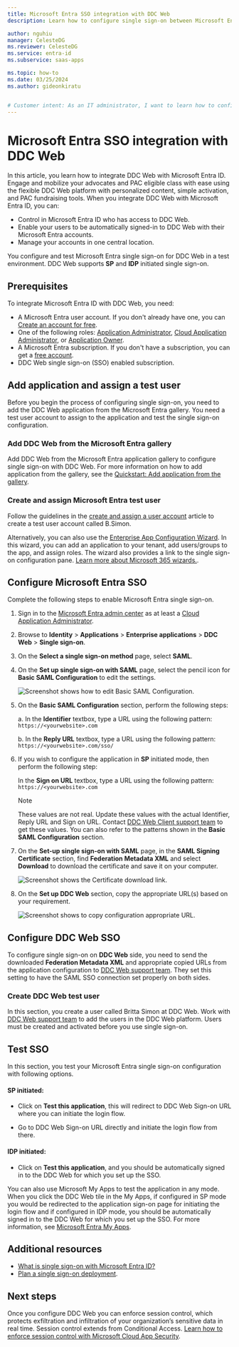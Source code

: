 ```yaml
---
title: Microsoft Entra SSO integration with DDC Web
description: Learn how to configure single sign-on between Microsoft Entra ID and DDC Web.

author: nguhiu
manager: CelesteDG
ms.reviewer: CelesteDG
ms.service: entra-id
ms.subservice: saas-apps

ms.topic: how-to
ms.date: 03/25/2024
ms.author: gideonkiratu


# Customer intent: As an IT administrator, I want to learn how to configure single sign-on between Microsoft Entra ID and DDC Web so that I can control who has access to DDC Web, enable automatic sign-in with Microsoft Entra accounts, and manage my accounts in one central location.
---
```


# Microsoft Entra SSO integration with DDC Web

In this article, you learn how to integrate DDC Web with Microsoft Entra ID. Engage and mobilize your advocates and PAC eligible class with ease using the flexible DDC Web platform with personalized content, simple activation, and PAC fundraising tools. When you integrate DDC Web with Microsoft Entra ID, you can:

* Control in Microsoft Entra ID who has access to DDC Web.
* Enable your users to be automatically signed-in to DDC Web with their Microsoft Entra accounts.
* Manage your accounts in one central location.

You configure and test Microsoft Entra single sign-on for DDC Web in a test environment. DDC Web supports **SP** and **IDP** initiated single sign-on.

## Prerequisites

To integrate Microsoft Entra ID with DDC Web, you need:

* A Microsoft Entra user account. If you don't already have one, you can [Create an account for free](https://azure.microsoft.com/free/?WT.mc_id=A261C142F).
* One of the following roles: [Application Administrator](/entra/identity/role-based-access-control/permissions-reference#application-administrator), [Cloud Application Administrator](/entra/identity/role-based-access-control/permissions-reference#cloud-application-administrator), or [Application Owner](/entra/fundamentals/users-default-permissions#owned-enterprise-applications).
* A Microsoft Entra subscription. If you don't have a subscription, you can get a [free account](https://azure.microsoft.com/free/).
* DDC Web single sign-on (SSO) enabled subscription.

## Add application and assign a test user

Before you begin the process of configuring single sign-on, you need to add the DDC Web application from the Microsoft Entra gallery. You need a test user account to assign to the application and test the single sign-on configuration.

<a name='add-ddc-web-from-the-azure-ad-gallery'></a>

### Add DDC Web from the Microsoft Entra gallery

Add DDC Web from the Microsoft Entra application gallery to configure single sign-on with DDC Web. For more information on how to add application from the gallery, see the [Quickstart: Add application from the gallery](~/identity/enterprise-apps/add-application-portal.md).

<a name='create-and-assign-azure-ad-test-user'></a>

### Create and assign Microsoft Entra test user

Follow the guidelines in the [create and assign a user account](~/identity/enterprise-apps/add-application-portal-assign-users.md) article to create a test user account called B.Simon.

Alternatively, you can also use the [Enterprise App Configuration Wizard](https://portal.office.com/AdminPortal/home?Q=Docs#/azureadappintegration). In this wizard, you can add an application to your tenant, add users/groups to the app, and assign roles. The wizard also provides a link to the single sign-on configuration pane. [Learn more about Microsoft 365 wizards.](/microsoft-365/admin/misc/azure-ad-setup-guides). 

<a name='configure-azure-ad-sso'></a>

## Configure Microsoft Entra SSO

Complete the following steps to enable Microsoft Entra single sign-on.

1. Sign in to the [Microsoft Entra admin center](https://entra.microsoft.com) as at least a [Cloud Application Administrator](~/identity/role-based-access-control/permissions-reference.md#cloud-application-administrator).
1. Browse to **Identity** > **Applications** > **Enterprise applications** > **DDC Web** > **Single sign-on**.
1. On the **Select a single sign-on method** page, select **SAML**.
1. On the **Set up single sign-on with SAML** page, select the pencil icon for **Basic SAML Configuration** to edit the settings.

   ![Screenshot shows how to edit Basic SAML Configuration.](common/edit-urls.png "Basic Configuration")

1. On the **Basic SAML Configuration** section, perform the following steps:

    a. In the **Identifier** textbox, type a URL using the following pattern:
    `https://<yourwebsite>.com`

    b. In the **Reply URL** textbox, type a URL using the following pattern:
    `https://<yourwebsite>.com/sso/`

1. If you wish to configure the application in **SP** initiated mode, then perform the following step:

    In the **Sign on URL** textbox, type a URL using the following pattern:
    `https://<yourwebsite>.com`

    > [!NOTE]
    > These values are not real. Update these values with the actual Identifier, Reply URL and Sign on URL. Contact [DDC Web Client support team](mailto:ondemand@ddcpublicaffairs.com) to get these values. You can also refer to the patterns shown in the **Basic SAML Configuration** section.

1. On the **Set-up single sign-on with SAML** page, in the **SAML Signing Certificate** section,  find **Federation Metadata XML** and select **Download** to download the certificate and save it on your computer.

    ![Screenshot shows the Certificate download link.](common/metadataxml.png "Certificate")

1. On the **Set up DDC Web** section, copy the appropriate URL(s) based on your requirement.

	![Screenshot shows to copy configuration appropriate URL.](common/copy-configuration-urls.png "Metadata")

## Configure DDC Web SSO

To configure single sign-on on **DDC Web** side, you need to send the downloaded **Federation Metadata XML** and appropriate copied URLs from the application configuration to [DDC Web support team](mailto:ondemand@ddcpublicaffairs.com). They set this setting to have the SAML SSO connection set properly on both sides.

### Create DDC Web test user

In this section, you create a user called Britta Simon at DDC Web. Work with [DDC Web support team](mailto:ondemand@ddcpublicaffairs.com) to add the users in the DDC Web platform. Users must be created and activated before you use single sign-on.

## Test SSO 

In this section, you test your Microsoft Entra single sign-on configuration with following options. 

#### SP initiated:

* Click on **Test this application**, this will redirect to DDC Web Sign-on URL where you can initiate the login flow.  

* Go to DDC Web Sign-on URL directly and initiate the login flow from there.

#### IDP initiated:

* Click on **Test this application**, and you should be automatically signed in to the DDC Web for which you set up the SSO. 

You can also use Microsoft My Apps to test the application in any mode. When you click the DDC Web tile in the My Apps, if configured in SP mode you would be redirected to the application sign-on page for initiating the login flow and if configured in IDP mode, you should be automatically signed in to the DDC Web for which you set up the SSO. For more information, see [Microsoft Entra My Apps](/azure/active-directory/manage-apps/end-user-experiences#azure-ad-my-apps).

## Additional resources

* [What is single sign-on with Microsoft Entra ID?](~/identity/enterprise-apps/what-is-single-sign-on.md)
* [Plan a single sign-on deployment](~/identity/enterprise-apps/plan-sso-deployment.md).

## Next steps

Once you configure DDC Web you can enforce session control, which protects exfiltration and infiltration of your organization’s sensitive data in real time. Session control extends from Conditional Access. [Learn how to enforce session control with Microsoft Cloud App Security](/cloud-app-security/proxy-deployment-aad).
